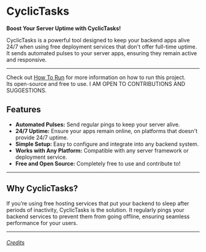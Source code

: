 # CyclicTasks

**Boost Your Server Uptime with CyclicTasks!**

CyclicTasks is a powerful tool designed to keep your backend apps alive 24/7 when using free deployment services that don't offer full-time uptime. It sends automated pulses to your server apps, ensuring they remain active and responsive.

---
Check out [How To Run](./How-to-run.md) for more information on how to run this project.  
Its open-source and free to use. I AM OPEN TO CONTRIBUTIONS AND SUGGESTIONS.

## Features

- **Automated Pulses:** Send regular pings to keep your server alive.
- **24/7 Uptime:** Ensure your apps remain online, on platforms that doesn't provide 24/7 uptime.
- **Simple Setup:** Easy to configure and integrate into any backend system.
- **Works with Any Platform:** Compatible with any server framework or deployment service.
- **Free and Open Source:** Completely free to use and contribute to!

---

## Why CyclicTasks?

If you’re using free hosting services that put your backend to sleep after periods of inactivity, CyclicTasks is the solution. It regularly pings your backend services to prevent them from going offline, ensuring seamless performance for your users.

---


###### [Credits](./credits.md)